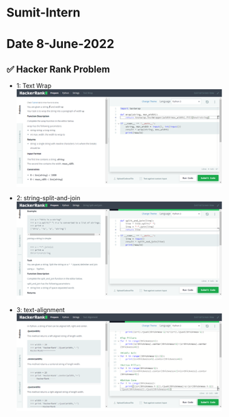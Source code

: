 # Sumit-Intern

# Date 8-June-2022


## ✅ Hacker Rank Problem
- 1: Text Wrap
![Alt text](challenges-text-wrap.png?raw="True")


- 2: string-split-and-join
![Alt text](string-split-and-join.png?raw="True")



- 3: text-alignment
![Alt text](text-alignment.png?raw="True")